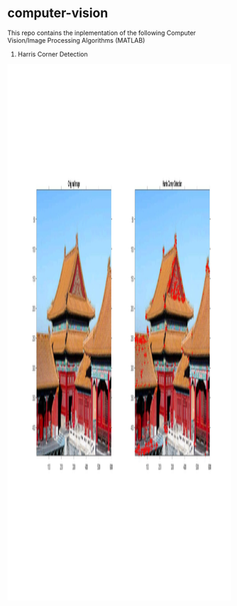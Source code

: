 # computer-vision

This repo contains the inplementation of the following Computer Vision/Image Processing Algorithms (MATLAB)  
1. Harris Corner Detection
<img align="left" width="2400/3" height="1206/3" src="https://github.com/Aadiv1999/computer-vision/blob/main/Outputs/Harris%20Corner%20Detection.jpg">
